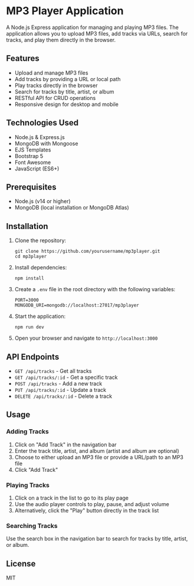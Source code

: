 # MP3 Player Application

A Node.js Express application for managing and playing MP3 files. The application allows you to upload MP3 files, add tracks via URLs, search for tracks, and play them directly in the browser.

## Features

- Upload and manage MP3 files
- Add tracks by providing a URL or local path
- Play tracks directly in the browser
- Search for tracks by title, artist, or album
- RESTful API for CRUD operations
- Responsive design for desktop and mobile

## Technologies Used

- Node.js & Express.js
- MongoDB with Mongoose
- EJS Templates
- Bootstrap 5
- Font Awesome
- JavaScript (ES6+)

## Prerequisites

- Node.js (v14 or higher)
- MongoDB (local installation or MongoDB Atlas)

## Installation

1. Clone the repository:
   ```
   git clone https://github.com/yourusername/mp3player.git
   cd mp3player
   ```

2. Install dependencies:
   ```
   npm install
   ```

3. Create a `.env` file in the root directory with the following variables:
   ```
   PORT=3000
   MONGODB_URI=mongodb://localhost:27017/mp3player
   ```

4. Start the application:
   ```
   npm run dev
   ```

5. Open your browser and navigate to `http://localhost:3000`

## API Endpoints

- `GET /api/tracks` - Get all tracks
- `GET /api/tracks/:id` - Get a specific track
- `POST /api/tracks` - Add a new track
- `PUT /api/tracks/:id` - Update a track
- `DELETE /api/tracks/:id` - Delete a track

## Usage

### Adding Tracks

1. Click on "Add Track" in the navigation bar
2. Enter the track title, artist, and album (artist and album are optional)
3. Choose to either upload an MP3 file or provide a URL/path to an MP3 file
4. Click "Add Track"

### Playing Tracks

1. Click on a track in the list to go to its play page
2. Use the audio player controls to play, pause, and adjust volume
3. Alternatively, click the "Play" button directly in the track list

### Searching Tracks

Use the search box in the navigation bar to search for tracks by title, artist, or album.

## License

MIT

